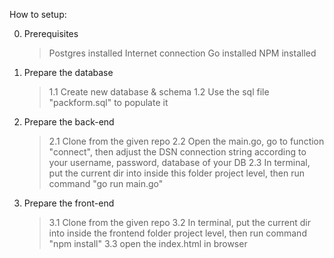How to setup:

0. Prerequisites
    > Postgres installed
    > Internet connection
    > Go installed
    > NPM installed

1. Prepare the database
    > 1.1 Create new database & schema
    > 1.2 Use the sql file "packform.sql" to populate it

    
2. Prepare the back-end
    > 2.1 Clone from the given repo
    > 2.2 Open the main.go, go to function "connect", then adjust the DSN connection string according to your username, password, database of your DB
    > 2.3 In terminal, put the current dir into inside this folder project level, then run command "go run main.go"

3. Prepare the front-end
    > 3.1 Clone from the given repo
    > 3.2 In terminal, put the current dir into inside the frontend folder project level, then run command "npm install"
    > 3.3 open the index.html in browser